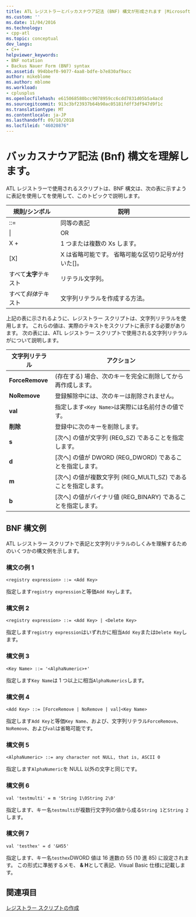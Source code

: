 ```yaml
---
title: ATL レジストラーとバッカスナウア記法 (BNF) 構文が形成されます |Microsoft Docs
ms.custom: ''
ms.date: 11/04/2016
ms.technology:
- cpp-atl
ms.topic: conceptual
dev_langs:
- C++
helpviewer_keywords:
- BNF notation
- Backus Nauer Form (BNF) syntax
ms.assetid: 994bbef0-9077-4aa8-bdfe-b7e830af9acc
author: mikeblome
ms.author: mblome
ms.workload:
- cplusplus
ms.openlocfilehash: e615068580bcc9078959cc6cdd7831d05b5a4acd
ms.sourcegitcommit: 913c3bf23937b64b90ac05181fdff3df947d9f1c
ms.translationtype: MT
ms.contentlocale: ja-JP
ms.lasthandoff: 09/18/2018
ms.locfileid: "46020876"
---
```

# <a name="understanding-backus-nauer-form-bnf-syntax"></a>バッカスナウア記法 (Bnf) 構文を理解します。

ATL レジストラーで使用されるスクリプトは、BNF 構文は、次の表に示すように表記を使用してを使用して、このトピックで説明します。

|規則/シンボル|説明|
|------------------------|-------------|
|::=|同等の表記|
|&#124;|OR|
|X +|1 つまたは複数の Xs します。|
|[X]|X は省略可能です。 省略可能な区切り記号が付いた\[]。|
|すべて**太字**テキスト|リテラル文字列。|
|すべて*斜体*テキスト|文字列リテラルを作成する方法。|

上記の表に示されるように、レジストラー スクリプトは、文字列リテラルを使用します。 これらの値は、実際のテキストをスクリプトに表示する必要があります。 次の表には、ATL レジストラー スクリプトで使用される文字列リテラルがについて説明します。

|文字列リテラル|アクション|
|--------------------|------------|
|**ForceRemove**|(存在する) 場合、次のキーを完全に削除してから再作成します。|
|**NoRemove**|登録解除中には、次のキーは削除されません。|
|**val**|指定します`<Key Name>`は実際には名前付きの値です。|
|**削除**|登録中に次のキーを削除します。|
|**s**|[次へ] の値が文字列 (REG_SZ) であることを指定します。|
|**d**|[次へ] の値が DWORD (REG_DWORD) であることを指定します。|
|**m**|[次へ] の値が複数文字列 (REG_MULTI_SZ) であることを指定します。|
|**b**|[次へ] の値がバイナリ値 (REG_BINARY) であることを指定します。|

## <a name="bnf-syntax-examples"></a>BNF 構文例

ATL レジストラー スクリプトで表記と文字列リテラルのしくみを理解するためのいくつかの構文例を示します。

### <a name="syntax-example-1"></a>構文の例 1

```
<registry expression> ::= <Add Key>
```

指定します`registry expression`と等価`Add Key`します。

### <a name="syntax-example-2"></a>構文例 2

```
<registry expression> ::= <Add Key> | <Delete Key>
```

指定します`registry expression`はいずれかに相当`Add Key`または`Delete Key`します。

### <a name="syntax-example-3"></a>構文例 3

```
<Key Name> ::= '<AlphaNumeric>+'
```

指定します`Key Name`は 1 つ以上に相当`AlphaNumerics`します。

### <a name="syntax-example-4"></a>構文例 4

```
<Add Key> ::= [ForceRemove | NoRemove | val]<Key Name>
```

指定します`Add Key`と等価`Key Name`、および、文字列リテラル`ForceRemove`、 `NoRemove`、および`val`は省略可能です。

### <a name="syntax-example-5"></a>構文例 5

```
<AlphaNumeric> ::= any character not NULL, that is, ASCII 0
```

指定します`AlphaNumeric`を NULL 以外の文字と同じです。

### <a name="syntax-example-6"></a>構文例 6

```
val 'testmulti' = m 'String 1\0String 2\0'
```

指定します、キー名`testmulti`が複数行文字列の値から成る`String 1`と`String 2`します。

### <a name="syntax-example-7"></a>構文例 7

```
val 'testhex' = d '&H55'
```

指定します、キー名`testhex`DWORD 値は 16 進数の 55 (10 進 85) に設定されます。 この形式に準拠するメモ、 **& H**として表記、Visual Basic 仕様に記載します。

## <a name="see-also"></a>関連項目

[レジストラー スクリプトの作成](../atl/creating-registrar-scripts.md)

